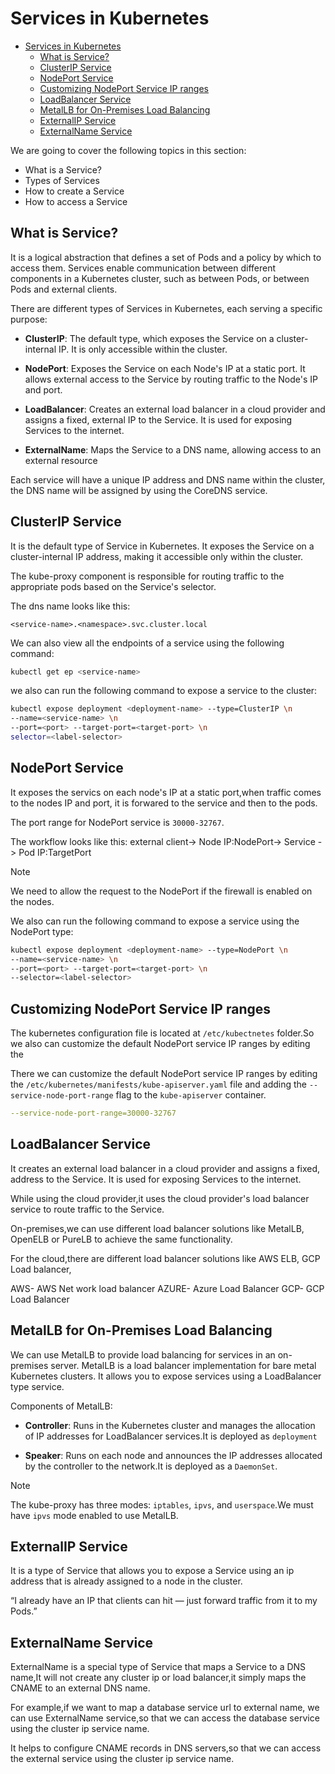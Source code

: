 # Services in Kubernetes

<!--toc:start-->

- [Services in Kubernetes](#services-in-kubernetes)
  - [What is Service?](#what-is-service)
  - [ClusterIP Service](#clusterip-service)
  - [NodePort Service](#nodeport-service)
  - [Customizing NodePort Service IP ranges](#customizing-nodeport-service-ip-ranges)
  - [LoadBalancer Service](#loadbalancer-service)
  - [MetalLB for On-Premises Load Balancing](#metallb-for-on-premises-load-balancing)
  - [ExternalIP Service](#externalip-service)
  - [ExternalName Service](#externalname-service)
  <!--toc:end-->

We are going to cover the following topics in this section:

- What is a Service?
- Types of Services
- How to create a Service
- How to access a Service

## What is Service?

It is a logical abstraction that defines a set of Pods and a policy by which to
access them. Services enable communication between different components in a
Kubernetes cluster, such as between Pods, or between Pods and external clients.

There are different types of Services in Kubernetes, each serving a specific
purpose:

- **ClusterIP**: The default type, which exposes the Service on a cluster-
  internal IP.
  It is only accessible within the cluster.

- **NodePort**: Exposes the Service on each Node's IP at a static port.
  It allows external access to the Service by routing traffic to the
  Node's IP and port.

- **LoadBalancer**: Creates an external load balancer in a cloud provider and
  assigns a fixed, external IP to the Service. It is used for exposing
  Services to the internet.

- **ExternalName**: Maps the Service to a DNS name, allowing access to an
  external resource

Each service will have a unique IP address and DNS name within the cluster,
the DNS name will be assigned by using the CoreDNS service.

## ClusterIP Service

It is the default type of Service in Kubernetes. It exposes the Service on a
cluster-internal IP address, making it accessible only within the cluster.

The kube-proxy component is responsible for routing traffic to the appropriate
pods based on the Service's selector.

The dns name looks like this:

```
<service-name>.<namespace>.svc.cluster.local
```

We can also view all the endpoints of a service using the following command:

```bash
kubectl get ep <service-name>
```

we also can run the following command to expose a service to the cluster:

```bash
kubectl expose deployment <deployment-name> --type=ClusterIP \n
--name=<service-name> \n
--port=<port> --target-port=<target-port> \n
selector=<label-selector>
```

## NodePort Service

It exposes the servics on each node's IP at a static port,when traffic comes
to the nodes IP and port, it is forwared to the service and then to the pods.

The port range for NodePort service is `30000-32767`.

The workflow looks like this:
external client-> Node IP:NodePort-> Service -> Pod IP:TargetPort

> [!NOTE]
> We need to allow the request to the NodePort if the firewall is enabled
> on the nodes.

We also can run the following command to expose a service using the NodePort type:

```bash
kubectl expose deployment <deployment-name> --type=NodePort \n
--name=<service-name> \n
--port=<port> --target-port=<target-port> \n
--selector=<label-selector>
```

## Customizing NodePort Service IP ranges

The kubernetes configuration file is located at `/etc/kubectnetes` folder.So
we also can customize the default NodePort service IP ranges by editing the

There we can customize the default NodePort service IP ranges by editing the
`/etc/kubernetes/manifests/kube-apiserver.yaml` file and adding the
`--service-node-port-range` flag to the `kube-apiserver` container.

```yaml
--service-node-port-range=30000-32767
```

## LoadBalancer Service

It creates an external load balancer in a cloud provider and assigns a fixed,
address to the Service. It is used for exposing Services to the internet.

While using the cloud provider,it uses the cloud provider's load balancer
service to route traffic to the Service.

On-premises,we can use different load balancer solutions like MetalLB,
OpenELB or PureLB to achieve the same functionality.

For the cloud,there are different load balancer solutions like AWS ELB, GCP
Load balancer,

AWS- AWS Net work load balancer
AZURE- Azure Load Balancer
GCP- GCP Load Balancer

## MetalLB for On-Premises Load Balancing

We can use MetalLB to provide load balancing for services in an on-premises
server. MetalLB is a load balancer implementation for bare metal Kubernetes
clusters. It allows you to expose services using a LoadBalancer type service.

Components of MetalLB:

- **Controller**: Runs in the Kubernetes cluster and manages the
  allocation of IP addresses for LoadBalancer services.It is deployed
  as `deployment`

- **Speaker**: Runs on each node and announces the IP addresses
  allocated by the controller to the network.It is deployed as a `DaemonSet`.

> [!NOTE]
> The kube-proxy has three modes: `iptables`, `ipvs`, and `userspace`.We
> must have `ipvs` mode enabled to use MetalLB.

## ExternalIP Service

It is a type of Service that allows you to expose a Service using an
ip address that is already assigned to a node in the cluster.

“I already have an IP that clients can hit — just forward traffic from it to my Pods.”

## ExternalName Service

ExternalName is a special type of Service that maps a Service to a DNS name,It
will not create any cluster ip or load balancer,it simply maps the CNAME to
an external DNS name.

For example,if we want to map a database service url to external name, we can use
ExternalName service,so that we can access the database service using the cluster
ip service name.

It helps to configure CNAME records in DNS servers,so that we can access the
external service using the cluster ip service name.
